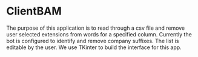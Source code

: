 # ClientBAM
The purpose of this application is to read through a csv file and remove user selected extensions from words for a specified column. 
Currently the bot is configured to identify and remove company suffixes. The list is editable by the user.
We use TKinter to build the interface for this app.
<br/>
<br/>
